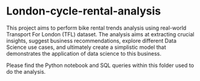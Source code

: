 # London-cycle-rental-analysis

This project aims to perform bike rental trends analysis using real-world Transport For London (TFL) dataset. The analysis aims at extracting crucial insights, suggest business recommendations, explore different Data Science use cases, and ultimately create a simplistic model that demonstrates the application of
data science to this business.

Please find the Python notebook and SQL queries within this folder used to do the analysis.
